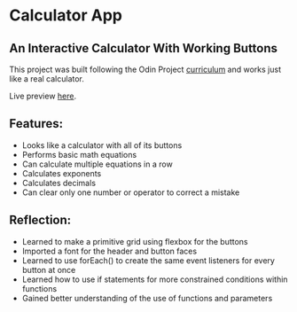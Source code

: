 # Calculator App

## An Interactive Calculator With Working Buttons

This project was built following the Odin Project [curriculum](https://www.theodinproject.com)
and works just like a real calculator.

Live preview [here](https://jongithub59.github.io/calculator/).

## Features:

* Looks like a calculator with all of its buttons
* Performs basic math equations
* Can calculate multiple equations in a row
* Calculates exponents
* Calculates decimals
* Can clear only one number or operator to correct a mistake

## Reflection:

* Learned to make a primitive grid using flexbox for the buttons
* Imported a font for the header and button faces
* Learned to use forEach() to create the same event listeners for every button at once
* Learned how to use if statements for more constrained conditions within functions
* Gained better understanding of the use of functions and parameters 


  
